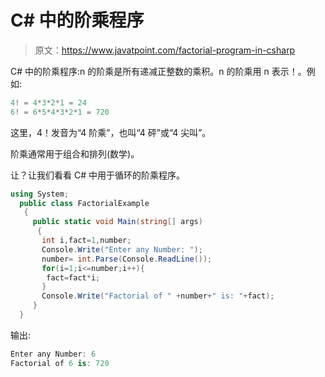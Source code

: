 # C# 中的阶乘程序

> 原文：<https://www.javatpoint.com/factorial-program-in-csharp>

C# 中的阶乘程序:n 的阶乘是所有递减正整数的乘积。n 的阶乘用 n 表示！。例如:

```cs
4! = 4*3*2*1 = 24  
6! = 6*5*4*3*2*1 = 720    

```

这里，4！发音为“4 阶乘”，也叫“4 砰”或“4 尖叫”。

阶乘通常用于组合和排列(数学)。

让？让我们看看 C# 中用于循环的阶乘程序。

```cs
using System;
  public class FactorialExample
   {
     public static void Main(string[] args)
      {
       int i,fact=1,number;    
       Console.Write("Enter any Number: ");    
       number= int.Parse(Console.ReadLine());   
       for(i=1;i<=number;i++){    
        fact=fact*i;    
       }    
       Console.Write("Factorial of " +number+" is: "+fact);  
     }
  }

```

输出:

```cs
Enter any Number: 6
Factorial of 6 is: 720

```